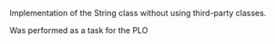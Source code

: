 Implementation of the String class without using third-party classes.

Was performed as a task for the PLO
